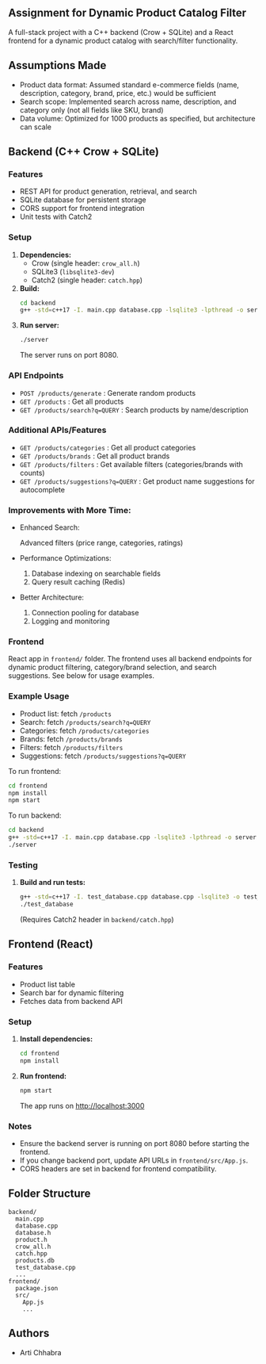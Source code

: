 ## Assignment for Dynamic Product Catalog Filter

A full-stack project with a C++ backend (Crow + SQLite) and a React frontend for a dynamic product catalog with search/filter functionality.

## Assumptions Made

- Product data format: Assumed standard e-commerce fields (name, description, category, brand, price, etc.) would be sufficient
- Search scope: Implemented search across name, description, and category only (not all fields like SKU, brand)
- Data volume: Optimized for 1000 products as specified, but architecture can scale

## Backend (C++ Crow + SQLite)

### Features
- REST API for product generation, retrieval, and search
- SQLite database for persistent storage
- CORS support for frontend integration
- Unit tests with Catch2

### Setup
1. **Dependencies:**
   - Crow (single header: `crow_all.h`)
   - SQLite3 (`libsqlite3-dev`)
   - Catch2 (single header: `catch.hpp`)
2. **Build:**
   ```bash
   cd backend
   g++ -std=c++17 -I. main.cpp database.cpp -lsqlite3 -lpthread -o server
   ```
3. **Run server:**
   ```bash
   ./server
   ```
   The server runs on port 8080.



### API Endpoints

- `POST /products/generate` : Generate random products
- `GET /products` : Get all products
- `GET /products/search?q=QUERY` : Search products by name/description

### Additional APIs/Features
- `GET /products/categories` : Get all product categories
- `GET /products/brands` :  Get all product brands
- `GET /products/filters` : Get available filters (categories/brands with counts)
- `GET /products/suggestions?q=QUERY` :  Get product name suggestions for autocomplete

### Improvements with More Time:

- Enhanced Search:

   Advanced filters (price range, categories, ratings)

- Performance Optimizations:

   1. Database indexing on searchable fields
   2. Query result caching (Redis)

- Better Architecture:

   1. Connection pooling for database
   2. Logging and monitoring

### Frontend

React app in `frontend/` folder. The frontend uses all backend endpoints for dynamic product filtering, category/brand selection, and search suggestions. See below for usage examples.

### Example Usage

- Product list: fetch `/products`
- Search: fetch `/products/search?q=QUERY`
- Categories: fetch `/products/categories`
- Brands: fetch `/products/brands`
- Filters: fetch `/products/filters`
- Suggestions: fetch `/products/suggestions?q=QUERY`

To run frontend:
```bash
cd frontend
npm install
npm start
```

To run backend:
```bash
cd backend
g++ -std=c++17 -I. main.cpp database.cpp -lsqlite3 -lpthread -o server
./server
```

### Testing
1. **Build and run tests:**
   ```bash
   g++ -std=c++17 -I. test_database.cpp database.cpp -lsqlite3 -o test_database
   ./test_database
   ```
   (Requires Catch2 header in `backend/catch.hpp`)

## Frontend (React)

### Features
- Product list table
- Search bar for dynamic filtering
- Fetches data from backend API

### Setup
1. **Install dependencies:**
   ```bash
   cd frontend
   npm install
   ```
2. **Run frontend:**
   ```bash
   npm start
   ```
   The app runs on [http://localhost:3000](http://localhost:3000)

### Notes
- Ensure the backend server is running on port 8080 before starting the frontend.
- If you change backend port, update API URLs in `frontend/src/App.js`.
- CORS headers are set in backend for frontend compatibility.

## Folder Structure
```
backend/
  main.cpp
  database.cpp
  database.h
  product.h
  crow_all.h
  catch.hpp
  products.db
  test_database.cpp
  ...
frontend/
  package.json
  src/
    App.js
    ...
```

## Authors
- Arti Chhabra

